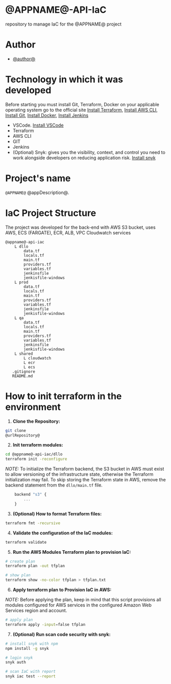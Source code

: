 # @APPNAME@-API-IaC
repository to manage IaC for the @APPNAME@ project

# Author
- [@author@](@urlRepository@)

# Technology in which it was developed
Before starting you must install Git, Terraform, Docker on your applicable operating system go to the official site [Install Terraform](https://developer.hashicorp.com/terraform/install?product_intent=terraform),
[Install AWS CLI](https://docs.aws.amazon.com/),
[Install Git](https://git-scm.com/downloads),
[Install Docker](https://docs.docker.com/engine/install/),
[Install Jenkins](https://www.jenkins.io/doc/book/installing/)

- VSCode. [Install VSCode](https://code.visualstudio.com/download)
- Terraform
- AWS CLI
- GIT
- Jenkins
- (Optional) Snyk: gives you the visibility, context, and control you need to work alongside developers on reducing application risk. [Install snyk](https://snyk.io/)

# Project's name
`@APPNAME@` @appDescription@.

# IaC Project Structure
The project was developed for the back-end with AWS S3 bucket, uses AWS, ECS (FARGATE), ECR, ALB, VPC Cloudwatch services

```
@appname@-api-iac
    L dllo
        data.tf
        locals.tf
        main.tf
        providers.tf
        variables.tf
        jenkinsfile
        jenkisfile-windows
    L prod
        data.tf
        locals.tf
        main.tf
        providers.tf
        variables.tf
        jenkinsfile
        jenkisfile-windows
    L qa
        data.tf
        locals.tf
        main.tf
        providers.tf
        variables.tf
        jenkinsfile
        jenkisfile-windows
    L shared
        L cloudwatch
        L ecr
        L ecs
   .gitignore
   README.md
```
# How to init terraform in the environment

1. **Clone the Repository:**
```bash
git clone
@urlRepository@
```
2. **Init terraform modules:**
```bash
cd @appname@-api-iac/dllo
terraform init -reconfigure
```
*NOTE:* To initialize the Terraform backend, the S3 bucket in AWS must exist to allow versioning of the infrastructure state, otherwise the Terraform initialization may fail. To skip storing the Terraform state in AWS, remove the backend statement from the `dllo/main.tf` file.
```javascript
    backend "s3" {
        ...
    }
```

3. **(Optional) How to format Terraform files:**
```bash
terraform fmt -recursive
```

4. **Validate the configuration of the IaC modules:**
```bash
terraform validate
```

5. **Run the AWS Modules Terraform plan to provision IaC:**
```bash
# create plan 
terraform plan -out tfplan

# show plan 
terraform show -no-color tfplan > tfplan.txt
```

6. **Apply terraform plan to Provision IaC in AWS:**

*NOTE:* Before applying the plan, keep in mind that this script provisions all modules configured for AWS services in the configured Amazon Web Services region and account.

```bash
# apply plan 
terraform apply -input=false tfplan
```

7. **(Optional) Run scan code security with snyk:**

```bash
# install snyk with npm
npm install -g snyk

# login snyk
snyk auth

# scan IaC with report
snyk iac test --report

```